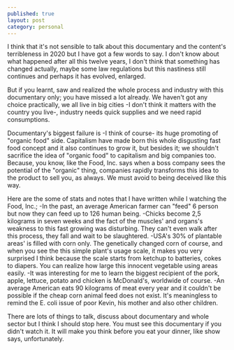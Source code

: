 ```yaml
---
published: true
layout: post
category: personal
---
```

I think that it's not sensible to talk about this documentary and the content's terribleness in 2020 but I have got a few words to say. I don't know about what happened after all this twelve years, I don't think that something has changed actually, maybe some law regulations but this nastiness still continues and perhaps it has evolved, enlarged. 

But if you learnt, saw and realized the whole process and industry with this documentary only; you have missed a lot already. We haven't got any choice practically, we all live in big cities -I don't think it matters with the country you live-, industry needs quick supplies and we need rapid consumptions. 

Documentary's biggest failure is -I think of course- its huge promoting of "organic food" side. Capitalism have made born this whole disgusting fast food concept and it also continues to grow it, but besides it; we shouldn't sacrifice the idea of "organic food" to capitalism and big companies too. Because, you know, like the Food, Inc. says when a boss company sees the potential of the "organic" thing, companies rapidly transforms this idea to the product to sell you, as always. We must avoid to being deceived like this way.

Here are the some of stats and notes that I have written while I watching the Food, Inc.;
-In the past, an average American farmer can "feed" 6 person but now they can feed up to 126 human being.
-Chicks become 2,5 kilograms in seven weeks and the fact of the muscles' and organs's weakness to this fast growing was disturbing. They can't even walk after this process, they fall and wait to be slaughtered.
-USA's 30% of plantable areas' is filled with corn only. The genetically changed corn of course, and when you see the this simple plant's usage scale, it makes you very surprised I think because the scale starts from ketchup to batteries, cokes to diapers. You can realize how large this innocent vegetable using areas easily.
-It was interesting for me to learn the biggest recipient of the pork, apple, lettuce, potato and chicken is McDonald's, worldwide of course.
-An average American eats 90 kilograms of meat every year and it couldn't be possible if the cheap corn animal feed does not exist. It's meaningless to remind the E. coli issue of poor Kevin, his mother and also other children.

There are lots of things to talk, discuss about documentary and whole sector but I think I should stop here. You must see this documentary if you didn't watch it. It will make you think before you eat your dinner, like show says, unfortunately.
